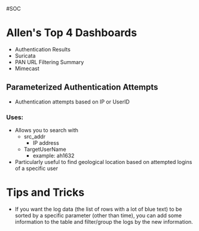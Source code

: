 #SOC
# Allen's Top 4 Dashboards
- Authentication Results
- Suricata
- PAN URL Filtering Summary
- Mimecast

## Parameterized Authentication Attempts
- Authentication attempts based on IP or UserID
### Uses:
- Allows you to search with 
	- src_addr
		- IP address
	- TargetUserName
		- example: ah1632
- Particularly useful to find geological location based on attempted logins of a specific user


# Tips and Tricks
- If you want the log data (the list of rows with a lot of blue text) to be sorted by a specific parameter (other than time), you can add some information to the table and filter/group the logs by the new information.
